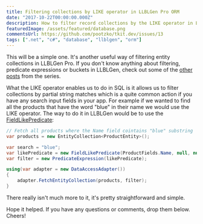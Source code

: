 ```yaml
---
title: Filtering collections by LIKE operator in LLBLGen Pro ORM
date: "2017-10-22T00:00:00.000Z"
description: How to filter record collections by the LIKE operator in LLBLGen Pro ORM?
featuredImage: /assets/featured/database.png
commentsUrl: https://github.com/pootzko/tkit.dev/issues/13
tags: [".net", "c#", "database", "llblgen", "orm"]
---
```


This will be a simple one. It's another useful way of filtering entity collections in LLBLGen Pro. If you don't know anything about filtering, predicate expressions or buckets in LLBLGen, check out some of the [other posts](/2017/10/23/llblgen-pro-basics/) from the series.

What the LIKE operator enables us to do in SQL is it allows us to filter collections by partial string matches which is a quite common action if you have any search input fields in your app. For example if we wanted to find all the products that have the word "blue" in their name we would use the LIKE operator. The way to do it in LLBLGen would be to use the [FieldLikePredicate](https://www.llblgen.com/Documentation/5.3/ReferenceManuals/LLBLGenProRTF/html/12BEFA44.htm):

```cs
// Fetch all products where the Name field cointains "blue" substring
var products = new EntityCollection<ProductEntity>();

var search = "blue";
var likePredicate = new FieldLikePredicate(ProductFields.Name, null, null, $"%{search}%");
var filter = new PredicateExpression(likePredicate);

using(var adapter = new DataAccessAdapter())
{
    adapter.FetchEntityCollection(products, filter);
}
```

There really isn't much more to it, it's pretty straightforward and simple.

Hope it helped. If you have any questions or comments, drop them below. Cheers!

